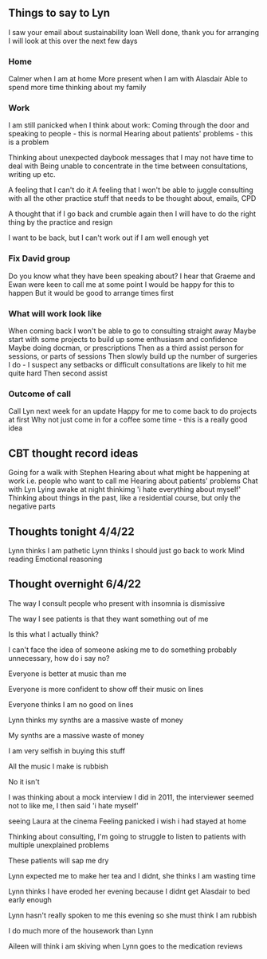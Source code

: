 ## Things to say to Lyn
I saw your email about sustainability loan
Well done, thank you for arranging
I will look at this over the next few days

### Home
Calmer when I am at home
More present when I am with Alasdair
Able to spend more time thinking about my family

### Work
I am still panicked when I think about work:
Coming through the door and speaking to people - this is normal
Hearing about patients' problems - this is a problem

Thinking about unexpected daybook messages that I may not have time to deal with
Being unable to concentrate in the time between consultations, writing up etc.

A feeling that I can't do it
A feeling that I won't be able to juggle consulting with all the other practice stuff that needs to be thought about, emails, CPD

A thought that if I go back and crumble again then I will have to do the right thing by the practice and resign

I want to be back, but I can't work out if I am well enough yet

### Fix David group
Do you know what they have been speaking about?
I hear that Graeme and Ewan were keen to call me at some point
I would be happy for this to happen
But it would be good to arrange times first

### What will work look like
When coming back I won't be able to go to consulting straight away
Maybe start with some projects to build up some enthusiasm and confidence
Maybe doing docman, or prescriptions
Then as a third assist person for sessions, or parts of sessions
Then slowly build up the number of surgeries I do - I suspect any setbacks or difficult consultations are likely to hit me quite hard
Then second assist

### Outcome of call
Call Lyn next week for an update
Happy for me to come back to do projects at first
Why not just come in for a coffee some time - this is a really good idea



## CBT thought record ideas
Going for a walk with Stephen
Hearing about what might be happening at work i.e. people who want to call me
Hearing about patients' problems
Chat with Lyn
Lying awake at night thinkimg 'i hate everything about myself'
Thinking about things in the past, like a residential course, but only the negative parts





## Thoughts tonight 4/4/22
Lynn thinks I am pathetic
Lynn thinks I should just go back to work
Mind reading
Emotional reasoning

## Thought overnight 6/4/22
The way I consult people who present with insomnia is dismissive

The way I see patients is that they want something out of me

Is this what I actually think?

I can't face the idea of someone asking me to do something probably unnecessary, how do i say no? 

Everyone is better at music than me

Everyone is more confident to show off their music on lines

Everyone thinks I am no good on lines

Lynn thinks my synths are a massive waste of money

My synths are a massive waste of money

I am very selfish in buying this stuff

All the music I make is rubbish

No it isn't


I was thinking about a mock interview I did in 2011, the interviewer seemed not to like me, I then said 'i hate myself'


seeing Laura at the cinema
Feeling panicked
i wish i had stayed at home

Thinking about consulting, I'm going to struggle to listen to patients with multiple unexplained problems

These patients will sap me dry

Lynn expected me to make her tea and I didnt, she thinks I am wasting time

Lynn thinks I have eroded her evening because I didnt get Alasdair to bed early enough

Lynn hasn't really spoken to me this evening so she must think I am rubbish

I do much more of the housework than Lynn

Aileen will think i am skiving when Lynn goes to the medication reviews



